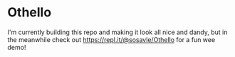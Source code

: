 # Othello
I'm currently building this repo and making it look all nice and dandy, but in the meanwhile check out https://repl.it/@sosavle/Othello for a fun wee demo!

